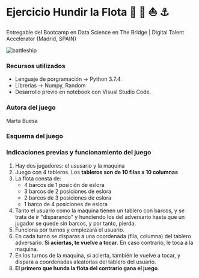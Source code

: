 # Ejercicio Hundir la Flota  :ship: :speedboat: :boat: :anchor:
Entregable del Bootcamp en Data Science en The Bridge | Digital Talent Accelerator (Madrid, SPAIN)

![battleship](hundir-la-flota-juego-de-mesa.jpg)

### Recursos utilizados
- Lenguaje de porgramación -> Python 3.7.4.
- Librerias -> Numpy, Random
- Desarrollo previo en notebook con Visual Studio Code.



### Autora del juego
 Marta Buesa
 
 
 
### Esquema del juego



### Indicaciones previas y funcionamiento del juego

1. Hay dos jugadores: el ususario y la maquina
2. Juego con 4 tableros. Los **tableros son de 10 filas x 10 columnas** 
3. La flota consta de:
    * 4 barcos de 1 posición de eslora
    * 3 barcos de 2 posiciones de eslora
    * 2 barcos de 3 posiciones de eslora
    * 1 barco de 4 posiciones de eslora
4. Tanto el usuario como la maquina tienen un tablero con barcos, y se trata de ir "disparando" y hundiendo los del adversario hasta que un jugador se quede sin barcos, y por tanto, pierda.
5. Funciona por turnos y empiezará el usuario.
6. En cada turno se disparas a una coordenada (fila, columna) del tablero adversario. **Si aciertas, te vuelve a tocar**. En caso contrario, le toca a la maquina.
7. En los turnos de la maquina, si acierta, también le vuelve a tocar, y dispara a coordenadas aleatorias del tablero del usuario.
8. **El primero que hunda la flota del contrario gana el juego**.
